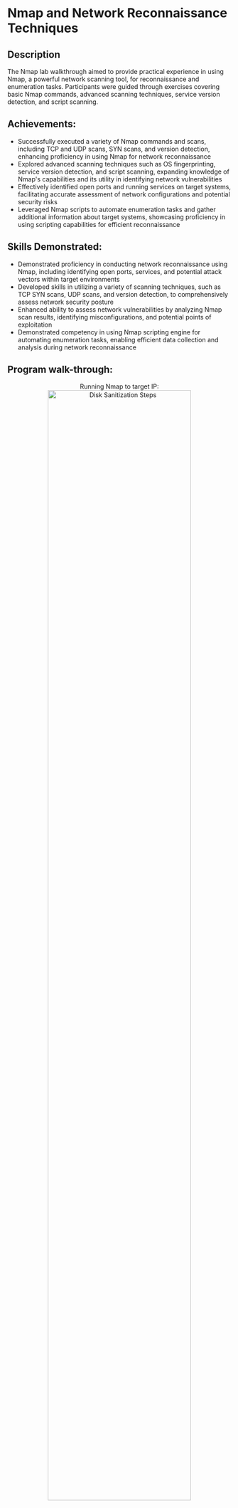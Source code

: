 <h1>Nmap and Network Reconnaissance Techniques</h1>

<h2>Description</h2>

The Nmap lab walkthrough aimed to provide practical experience in using Nmap, a powerful network scanning tool, for reconnaissance and enumeration tasks. Participants were guided through exercises covering basic Nmap commands, advanced scanning techniques, service version detection, and script scanning.



<h2>Achievements:</h2>

- Successfully executed a variety of Nmap commands and scans, including TCP and UDP scans, SYN scans, and version detection, enhancing proficiency in using Nmap for network reconnaissance
- Explored advanced scanning techniques such as OS fingerprinting, service version detection, and script scanning, expanding knowledge of Nmap's capabilities and its utility in identifying network vulnerabilities
- Effectively identified open ports and running services on target systems, facilitating accurate assessment of network configurations and potential security risks
- Leveraged Nmap scripts to automate enumeration tasks and gather additional information about target systems, showcasing proficiency in using scripting capabilities for efficient reconnaissance

<h2>Skills Demonstrated: </h2>

- Demonstrated proficiency in conducting network reconnaissance using Nmap, including identifying open ports, services, and potential attack vectors within target environments
- Developed skills in utilizing a variety of scanning techniques, such as TCP SYN scans, UDP scans, and version detection, to comprehensively assess network security posture
- Enhanced ability to assess network vulnerabilities by analyzing Nmap scan results, identifying misconfigurations, and potential points of exploitation
- Demonstrated competency in using Nmap scripting engine for automating enumeration tasks, enabling efficient data collection and analysis during network reconnaissance

<h2>Program walk-through:</h2>

<p align="center">
Running Nmap to target IP: <br/>
<img src="https://i.imgur.com/RjewlRT.png" height="80%" width="80%" alt="Disk Sanitization Steps"/>
<br />
<br />
Running commands with switches:  <br/>
<img src="https://github.com/Jayden-Marshall/NmapLab/assets/145166234/aa3c8fab-b723-4d7d-9dda-28949a265a12" height="80%" width="80%" alt="Disk Sanitization Steps"/>
<br />
<br />
Executing NSE scripts for the Nmap website: <br/>
<img src="https://github.com/Jayden-Marshall/NmapLab/assets/145166234/9efcc73f-bf1e-4296-8bf0-f471da54e8b9" height="80%" width="80%" alt="Disk Sanitization Steps"/>
<br />
<br />
Executing NSE scripts for the Nmap website Pt2:  <br/>
<img src="https://github.com/Jayden-Marshall/NmapLab/assets/145166234/105d45f9-6f72-4e2b-a4c6-55b38a621db0" height="80%" width="80%" alt="Disk Sanitization Steps"/>
<br />
<br />
Output of finding the correct NSE script:  <br/>
<img src="https://github.com/Jayden-Marshall/NmapLab/assets/145166234/0a68fe2f-c10a-46cb-9887-c24e22ffc8cd" height="80%" width="80%" alt="Disk Sanitization Steps"/>
<br />
<br />
XMAS scan WITHOUT Firewall Evasion:  <br/>
<img src="https://github.com/Jayden-Marshall/NmapLab/assets/145166234/ae96eafa-dc33-42e3-87c2-d76a1ba46914" height="80%" width="80%" alt="Disk Sanitization Steps"/>
<br />
<br />
SYN scan WITH Firewall Evasion (Nmap can login successfully to the FTP server on port 21):
<img src="https://github.com/Jayden-Marshall/NmapLab/assets/145166234/af548b01-c58c-44ff-ab5c-888254c72901" height="80%" width="80%" alt="Disk Sanitization Steps"/>
</p>

<!--
 ```diff
- text in red
+ text in green
! text in orange
# text in gray
@@ text in purple (and bold)@@
```
--!>
